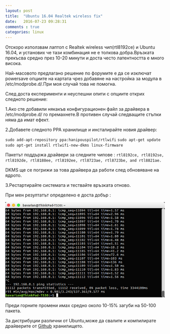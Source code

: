 ```yaml
---
layout: post
title:  "Ubuntu 16.04 Realtek wireless fix"
date:   2016-07-23 09:28:31
comments : true
categories: linux
---
```


Отскоро използвам лаптоп с Realtek wireless чип(rtl8192ce) и Ubuntu 16.04, и установих че тази комбинация не е толкова добра.Връзката прекъсва средно през 10-20 минути и доста често латентността е много висока.


Най-масовото предлагано решение по форумите е да се изключат powersave опциите на картата чрез добавяне на настройка за модула в /etc/modprobe.d/.При моя случай това не помогна.

След доста експерименти и неуспешни опити с опциите открих следното решение: 


1.Ако сте добавили някакъв конфигурационен файл за драйвера в /etc/modprobe.d/ го премахнете.В противен случай следващите стъпки няма да имат ефект.


2.Добавете следното PPA хранилище и инсталирайте новия драйвер: 

`sudo add-apt-repository ppa:hanipouspilot/rtlwifi`
`sudo apt-get update`
`sudo apt-get install rtlwifi-new-dkms linux-firmware`


Пакетът поддържа драйвери за следните чипове : 
`rtl8192ce, rtl8192se, rtl8192de, rtl8188ee, rtl8192ee, rtl8723ae, rtl8723be, and rtl8821ae.`

DKMS ще се погрижи за това драйвера да работи след обновяване на ядрото.


3.Рестартирайте системата и тествайте връзката отново.





При мен резултатът определено е доста добър : 


![ping](https://github.com/etem/etem.github.io/raw/master/assets/images/ping.png)

Преди горните промени имах средно около 10-15% загуби на 50-100 пакета.




За дистрибуции различни от Ubuntu,може да свалите и компилирате драйверите от [Github](https://github.com/lwfinger/rtlwifi_new) хранилището.

